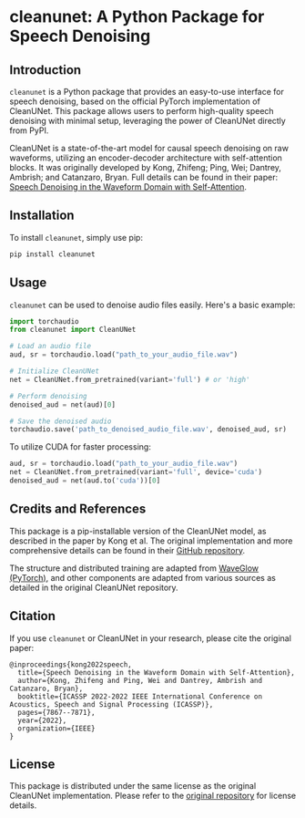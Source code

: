 # cleanunet: A Python Package for Speech Denoising

## Introduction

`cleanunet` is a Python package that provides an easy-to-use interface for speech denoising, based on the official PyTorch implementation of CleanUNet. This package allows users to perform high-quality speech denoising with minimal setup, leveraging the power of CleanUNet directly from PyPI.

CleanUNet is a state-of-the-art model for causal speech denoising on raw waveforms, utilizing an encoder-decoder architecture with self-attention blocks. It was originally developed by Kong, Zhifeng; Ping, Wei; Dantrey, Ambrish; and Catanzaro, Bryan. Full details can be found in their paper: [Speech Denoising in the Waveform Domain with Self-Attention](https://arxiv.org/abs/2202.07790).

## Installation

To install `cleanunet`, simply use pip:

```bash
pip install cleanunet
```

## Usage

`cleanunet` can be used to denoise audio files easily. Here's a basic example:

```python
import torchaudio
from cleanunet import CleanUNet

# Load an audio file
aud, sr = torchaudio.load("path_to_your_audio_file.wav")

# Initialize CleanUNet
net = CleanUNet.from_pretrained(variant='full') # or 'high'

# Perform denoising
denoised_aud = net(aud)[0]

# Save the denoised audio
torchaudio.save('path_to_denoised_audio_file.wav', denoised_aud, sr)
```

To utilize CUDA for faster processing:

```python
aud, sr = torchaudio.load("path_to_your_audio_file.wav")
net = CleanUNet.from_pretrained(variant='full', device='cuda')
denoised_aud = net(aud.to('cuda'))[0]
```

## Credits and References

This package is a pip-installable version of the CleanUNet model, as described in the paper by Kong et al. The original implementation and more comprehensive details can be found in their [GitHub repository](https://github.com/nv-adlr/CleanUNet).

The structure and distributed training are adapted from [WaveGlow (PyTorch)](https://github.com/NVIDIA/waveglow), and other components are adapted from various sources as detailed in the original CleanUNet repository.

## Citation

If you use `cleanunet` or CleanUNet in your research, please cite the original paper:

```
@inproceedings{kong2022speech,
  title={Speech Denoising in the Waveform Domain with Self-Attention},
  author={Kong, Zhifeng and Ping, Wei and Dantrey, Ambrish and Catanzaro, Bryan},
  booktitle={ICASSP 2022-2022 IEEE International Conference on Acoustics, Speech and Signal Processing (ICASSP)},
  pages={7867--7871},
  year={2022},
  organization={IEEE}
}
```

## License

This package is distributed under the same license as the original CleanUNet implementation. Please refer to the [original repository](https://github.com/nv-adlr/CleanUNet) for license details.
